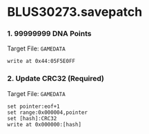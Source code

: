 # BLUS30273.savepatch

### 1. 99999999 DNA Points

Target File: `GAMEDATA`

```
write at 0x44:05F5E0FF
```

### 2. Update CRC32 (Required)

Target File: `GAMEDATA`

```
set pointer:eof+1
set range:0x000004,pointer
set [hash]:CRC32
write at 0x000000:[hash]
```

